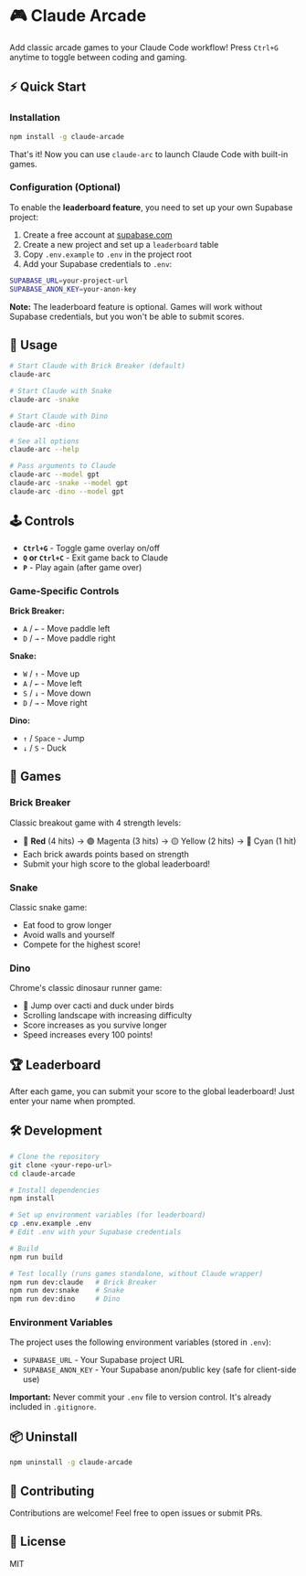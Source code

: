 # 🎮 Claude Arcade

Add classic arcade games to your Claude Code workflow! Press `Ctrl+G` anytime to toggle between coding and gaming.

## ⚡ Quick Start

### Installation

```bash
npm install -g claude-arcade
```

That's it! Now you can use `claude-arc` to launch Claude Code with built-in games.

### Configuration (Optional)

To enable the **leaderboard feature**, you need to set up your own Supabase project:

1. Create a free account at [supabase.com](https://supabase.com)
2. Create a new project and set up a `leaderboard` table
3. Copy `.env.example` to `.env` in the project root
4. Add your Supabase credentials to `.env`:

```bash
SUPABASE_URL=your-project-url
SUPABASE_ANON_KEY=your-anon-key
```

**Note:** The leaderboard feature is optional. Games will work without Supabase credentials, but you won't be able to submit scores.

## 🎯 Usage

```bash
# Start Claude with Brick Breaker (default)
claude-arc

# Start Claude with Snake
claude-arc -snake

# Start Claude with Dino
claude-arc -dino

# See all options
claude-arc --help

# Pass arguments to Claude
claude-arc --model gpt
claude-arc -snake --model gpt
claude-arc -dino --model gpt
```

## 🕹️ Controls

- **`Ctrl+G`** - Toggle game overlay on/off
- **`Q` or `Ctrl+C`** - Exit game back to Claude
- **`P`** - Play again (after game over)

### Game-Specific Controls

**Brick Breaker:**
- `A` / `←` - Move paddle left
- `D` / `→` - Move paddle right

**Snake:**
- `W` / `↑` - Move up
- `A` / `←` - Move left
- `S` / `↓` - Move down
- `D` / `→` - Move right

**Dino:**
- `↑` / `Space` - Jump
- `↓` / `S` - Duck

## 🎲 Games

### Brick Breaker
Classic breakout game with 4 strength levels:
- 🔴 **Red** (4 hits) → 🟣 Magenta (3 hits) → 🟡 Yellow (2 hits) → 🔵 Cyan (1 hit)
- Each brick awards points based on strength
- Submit your high score to the global leaderboard!

### Snake
Classic snake game:
- Eat food to grow longer
- Avoid walls and yourself
- Compete for the highest score!

### Dino
Chrome's classic dinosaur runner game:
- 🦖 Jump over cacti and duck under birds
- Scrolling landscape with increasing difficulty
- Score increases as you survive longer
- Speed increases every 100 points!

## 🏆 Leaderboard

After each game, you can submit your score to the global leaderboard! Just enter your name when prompted.

## 🛠️ Development

```bash
# Clone the repository
git clone <your-repo-url>
cd claude-arcade

# Install dependencies
npm install

# Set up environment variables (for leaderboard)
cp .env.example .env
# Edit .env with your Supabase credentials

# Build
npm run build

# Test locally (runs games standalone, without Claude wrapper)
npm run dev:claude   # Brick Breaker
npm run dev:snake    # Snake
npm run dev:dino     # Dino
```

### Environment Variables

The project uses the following environment variables (stored in `.env`):

- `SUPABASE_URL` - Your Supabase project URL
- `SUPABASE_ANON_KEY` - Your Supabase anon/public key (safe for client-side use)

**Important:** Never commit your `.env` file to version control. It's already included in `.gitignore`.

## 📦 Uninstall

```bash
npm uninstall -g claude-arcade
```

## 🤝 Contributing

Contributions are welcome! Feel free to open issues or submit PRs.

## 📄 License

MIT
